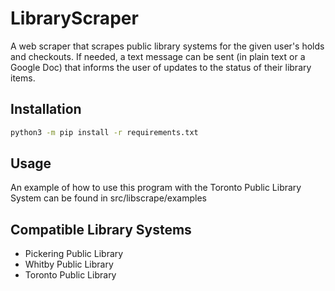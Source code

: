 # LibraryScraper

A web scraper that scrapes public library systems for the given user's holds and checkouts. If needed, a text message can be sent (in plain text or a Google Doc) that informs the user of updates to the status of their library items.

## Installation

```bash
python3 -m pip install -r requirements.txt
```

## Usage

An example of how to use this program with the Toronto Public Library System can be found in src/libscrape/examples

## Compatible Library Systems

* Pickering Public Library
* Whitby Public Library
* Toronto Public Library 
